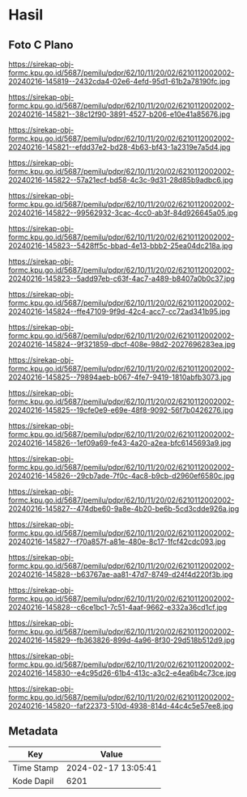 # Hasil

## Foto C Plano

https://sirekap-obj-formc.kpu.go.id/5687/pemilu/pdpr/62/10/11/20/02/6210112002002-20240216-145819--2432cda4-02e6-4efd-95d1-61b2a78190fc.jpg

https://sirekap-obj-formc.kpu.go.id/5687/pemilu/pdpr/62/10/11/20/02/6210112002002-20240216-145821--38c12f90-3891-4527-b206-e10e41a85676.jpg

https://sirekap-obj-formc.kpu.go.id/5687/pemilu/pdpr/62/10/11/20/02/6210112002002-20240216-145821--efdd37e2-bd28-4b63-bf43-1a2319e7a5d4.jpg

https://sirekap-obj-formc.kpu.go.id/5687/pemilu/pdpr/62/10/11/20/02/6210112002002-20240216-145822--57a21ecf-bd58-4c3c-9d31-28d85b9adbc6.jpg

https://sirekap-obj-formc.kpu.go.id/5687/pemilu/pdpr/62/10/11/20/02/6210112002002-20240216-145822--99562932-3cac-4cc0-ab3f-84d926645a05.jpg

https://sirekap-obj-formc.kpu.go.id/5687/pemilu/pdpr/62/10/11/20/02/6210112002002-20240216-145823--5428ff5c-bbad-4e13-bbb2-25ea04dc218a.jpg

https://sirekap-obj-formc.kpu.go.id/5687/pemilu/pdpr/62/10/11/20/02/6210112002002-20240216-145823--5add97eb-c63f-4ac7-a489-b8407a0b0c37.jpg

https://sirekap-obj-formc.kpu.go.id/5687/pemilu/pdpr/62/10/11/20/02/6210112002002-20240216-145824--ffe47109-9f9d-42c4-acc7-cc72ad341b95.jpg

https://sirekap-obj-formc.kpu.go.id/5687/pemilu/pdpr/62/10/11/20/02/6210112002002-20240216-145824--9f321859-dbcf-408e-98d2-2027696283ea.jpg

https://sirekap-obj-formc.kpu.go.id/5687/pemilu/pdpr/62/10/11/20/02/6210112002002-20240216-145825--79894aeb-b067-4fe7-9419-1810abfb3073.jpg

https://sirekap-obj-formc.kpu.go.id/5687/pemilu/pdpr/62/10/11/20/02/6210112002002-20240216-145825--19cfe0e9-e69e-48f8-9092-56f7b0426276.jpg

https://sirekap-obj-formc.kpu.go.id/5687/pemilu/pdpr/62/10/11/20/02/6210112002002-20240216-145826--1ef09a69-fe43-4a20-a2ea-bfc6145693a9.jpg

https://sirekap-obj-formc.kpu.go.id/5687/pemilu/pdpr/62/10/11/20/02/6210112002002-20240216-145826--29cb7ade-7f0c-4ac8-b9cb-d2960ef6580c.jpg

https://sirekap-obj-formc.kpu.go.id/5687/pemilu/pdpr/62/10/11/20/02/6210112002002-20240216-145827--474dbe60-9a8e-4b20-be6b-5cd3cdde926a.jpg

https://sirekap-obj-formc.kpu.go.id/5687/pemilu/pdpr/62/10/11/20/02/6210112002002-20240216-145827--f70a857f-a81e-480e-8c17-1fcf42cdc093.jpg

https://sirekap-obj-formc.kpu.go.id/5687/pemilu/pdpr/62/10/11/20/02/6210112002002-20240216-145828--b63767ae-aa81-47d7-8749-d24f4d220f3b.jpg

https://sirekap-obj-formc.kpu.go.id/5687/pemilu/pdpr/62/10/11/20/02/6210112002002-20240216-145828--c6ce1bc1-7c51-4aaf-9662-e332a36cd1cf.jpg

https://sirekap-obj-formc.kpu.go.id/5687/pemilu/pdpr/62/10/11/20/02/6210112002002-20240216-145829--fb363826-899d-4a96-8f30-29d518b512d9.jpg

https://sirekap-obj-formc.kpu.go.id/5687/pemilu/pdpr/62/10/11/20/02/6210112002002-20240216-145830--e4c95d26-61b4-413c-a3c2-e4ea6b4c73ce.jpg

https://sirekap-obj-formc.kpu.go.id/5687/pemilu/pdpr/62/10/11/20/02/6210112002002-20240216-145820--faf22373-510d-4938-814d-44c4c5e57ee8.jpg


## Metadata

| Key        | Value               |
| ---------- | ------------------- |
| Time Stamp | 2024-02-17 13:05:41 |
| Kode Dapil | 6201                |



